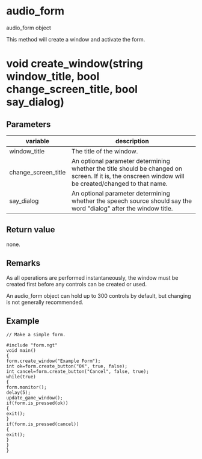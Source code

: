 # audio_form

audio_form object

This method will create a window and activate the form.

# void create_window(string window_title, bool change_screen_title, bool say_dialog)

## Parameters

variable | description
---|---
window_title | The title of the window.
change_screen_title | An optional parameter determining whether the title should be changed on screen. If it is, the onscreen window will be created/changed to that name.
say_dialog | An optional parameter determining whether the speech source should say the word "dialog" after the window title.

## Return value

none.

## Remarks

As all operations are performed instantaneously, the window must be created first before any controls can be created or used.

An audio_form object can hold up to 300 controls by default, but changing is not generally recommended.

## Example

```
// Make a simple form.

#include "form.ngt"
void main()
{
form.create_window("Example Form");
int ok=form.create_button("OK", true, false);
int cancel=form.create_button("Cancel", false, true);
while(true)
{
form.monitor();
delay(5);
update_game_window();
if(form.is_pressed(ok))
{
exit();
}
if(form.is_pressed(cancel))
{
exit();
}
}
}
```